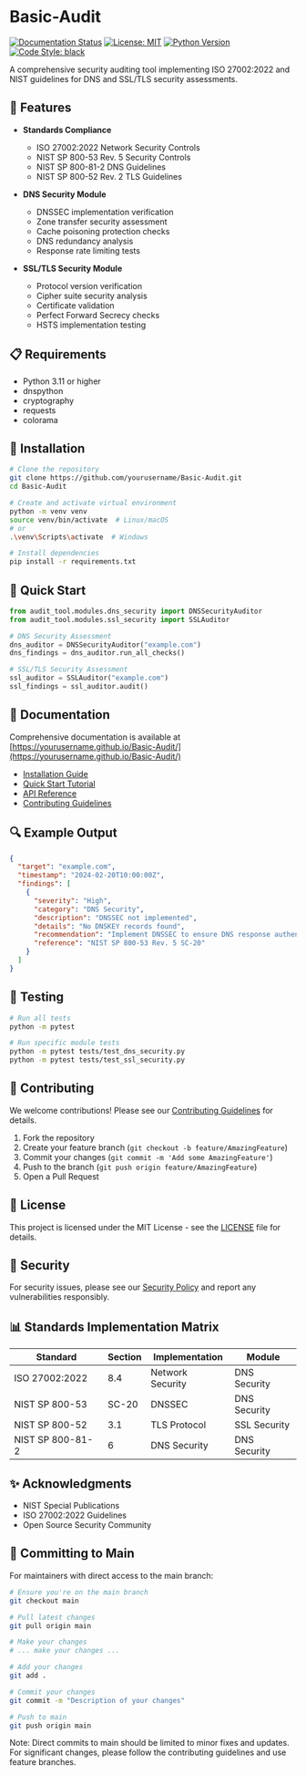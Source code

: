 # Basic-Audit

[![Documentation Status](https://github.com/yourusername/Basic-Audit/workflows/Documentation/badge.svg)](https://yourusername.github.io/Basic-Audit/)
[![License: MIT](https://img.shields.io/badge/License-MIT-yellow.svg)](https://opensource.org/licenses/MIT)
[![Python Version](https://img.shields.io/badge/python-3.11%2B-blue)](https://www.python.org/downloads/)
[![Code Style: black](https://img.shields.io/badge/code%20style-black-000000.svg)](https://github.com/psf/black)

A comprehensive security auditing tool implementing ISO 27002:2022 and NIST guidelines for DNS and SSL/TLS security assessments.

## 🚀 Features

- **Standards Compliance**
  - ISO 27002:2022 Network Security Controls
  - NIST SP 800-53 Rev. 5 Security Controls
  - NIST SP 800-81-2 DNS Guidelines
  - NIST SP 800-52 Rev. 2 TLS Guidelines

- **DNS Security Module**
  - DNSSEC implementation verification
  - Zone transfer security assessment
  - Cache poisoning protection checks
  - DNS redundancy analysis
  - Response rate limiting tests

- **SSL/TLS Security Module**
  - Protocol version verification
  - Cipher suite security analysis
  - Certificate validation
  - Perfect Forward Secrecy checks
  - HSTS implementation testing

## 📋 Requirements

- Python 3.11 or higher
- dnspython
- cryptography
- requests
- colorama

## 🔧 Installation

```bash
# Clone the repository
git clone https://github.com/yourusername/Basic-Audit.git
cd Basic-Audit

# Create and activate virtual environment
python -m venv venv
source venv/bin/activate  # Linux/macOS
# or
.\venv\Scripts\activate  # Windows

# Install dependencies
pip install -r requirements.txt
```

## 🚦 Quick Start

```python
from audit_tool.modules.dns_security import DNSSecurityAuditor
from audit_tool.modules.ssl_security import SSLAuditor

# DNS Security Assessment
dns_auditor = DNSSecurityAuditor("example.com")
dns_findings = dns_auditor.run_all_checks()

# SSL/TLS Security Assessment
ssl_auditor = SSLAuditor("example.com")
ssl_findings = ssl_auditor.audit()
```

## 📖 Documentation

Comprehensive documentation is available at [https://yourusername.github.io/Basic-Audit/](https://yourusername.github.io/Basic-Audit/)

- [Installation Guide](https://yourusername.github.io/Basic-Audit/getting-started/installation/)
- [Quick Start Tutorial](https://yourusername.github.io/Basic-Audit/getting-started/quickstart/)
- [API Reference](https://yourusername.github.io/Basic-Audit/development/api-reference/)
- [Contributing Guidelines](https://yourusername.github.io/Basic-Audit/development/contributing/)

## 🔍 Example Output

```json
{
  "target": "example.com",
  "timestamp": "2024-02-20T10:00:00Z",
  "findings": [
    {
      "severity": "High",
      "category": "DNS Security",
      "description": "DNSSEC not implemented",
      "details": "No DNSKEY records found",
      "recommendation": "Implement DNSSEC to ensure DNS response authenticity",
      "reference": "NIST SP 800-53 Rev. 5 SC-20"
    }
  ]
}
```

## 🧪 Testing

```bash
# Run all tests
python -m pytest

# Run specific module tests
python -m pytest tests/test_dns_security.py
python -m pytest tests/test_ssl_security.py
```

## 🤝 Contributing

We welcome contributions! Please see our [Contributing Guidelines](CONTRIBUTING.md) for details.

1. Fork the repository
2. Create your feature branch (`git checkout -b feature/AmazingFeature`)
3. Commit your changes (`git commit -m 'Add some AmazingFeature'`)
4. Push to the branch (`git push origin feature/AmazingFeature`)
5. Open a Pull Request

## 📜 License

This project is licensed under the MIT License - see the [LICENSE](LICENSE) file for details.

## 🔐 Security

For security issues, please see our [Security Policy](SECURITY.md) and report any vulnerabilities responsibly.

## 📊 Standards Implementation Matrix

| Standard | Section | Implementation | Module |
|----------|---------|----------------|--------|
| ISO 27002:2022 | 8.4 | Network Security | DNS Security |
| NIST SP 800-53 | SC-20 | DNSSEC | DNS Security |
| NIST SP 800-52 | 3.1 | TLS Protocol | SSL Security |
| NIST SP 800-81-2 | 6 | DNS Security | DNS Security |

## ✨ Acknowledgments

- NIST Special Publications
- ISO 27002:2022 Guidelines
- Open Source Security Community

## 🔄 Committing to Main

For maintainers with direct access to the main branch:

```bash
# Ensure you're on the main branch
git checkout main

# Pull latest changes
git pull origin main

# Make your changes
# ... make your changes ...

# Add your changes
git add .

# Commit your changes
git commit -m "Description of your changes"

# Push to main
git push origin main
```

Note: Direct commits to main should be limited to minor fixes and updates. For significant changes, please follow the contributing guidelines and use feature branches.
